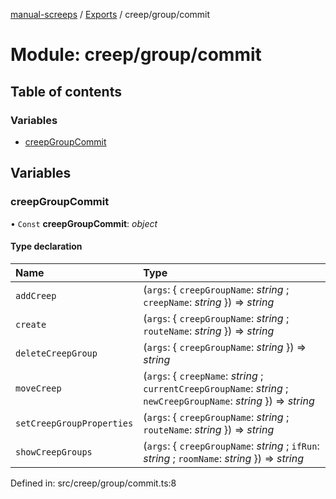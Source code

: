 [manual-screeps](../README.md) / [Exports](../modules.md) / creep/group/commit

# Module: creep/group/commit

## Table of contents

### Variables

- [creepGroupCommit](creep_group_commit.md#creepgroupcommit)

## Variables

### creepGroupCommit

• `Const` **creepGroupCommit**: *object*

#### Type declaration

| Name | Type |
| :------ | :------ |
| `addCreep` | (`args`: { `creepGroupName`: *string* ; `creepName`: *string*  }) => *string* |
| `create` | (`args`: { `creepGroupName`: *string* ; `routeName`: *string*  }) => *string* |
| `deleteCreepGroup` | (`args`: { `creepGroupName`: *string*  }) => *string* |
| `moveCreep` | (`args`: { `creepName`: *string* ; `currentCreepGroupName`: *string* ; `newCreepGroupName`: *string*  }) => *string* |
| `setCreepGroupProperties` | (`args`: { `creepGroupName`: *string* ; `routeName`: *string*  }) => *string* |
| `showCreepGroups` | (`args`: { `creepGroupName`: *string* ; `ifRun`: *string* ; `roomName`: *string*  }) => *string* |

Defined in: src/creep/group/commit.ts:8
